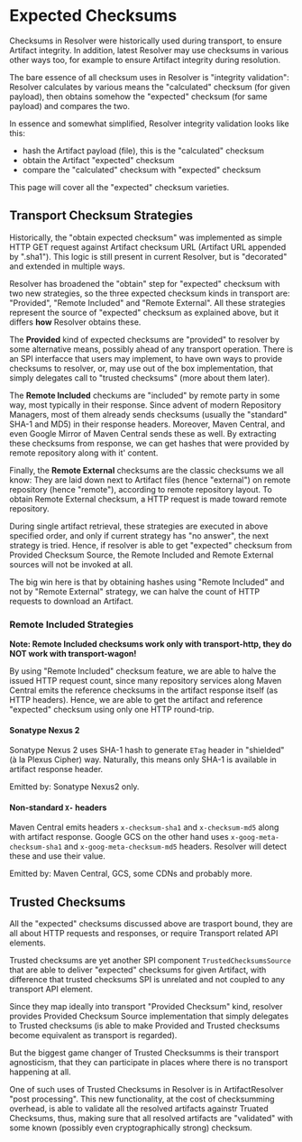 # Expected Checksums
<!--
Licensed to the Apache Software Foundation (ASF) under one
or more contributor license agreements.  See the NOTICE file
distributed with this work for additional information
regarding copyright ownership.  The ASF licenses this file
to you under the Apache License, Version 2.0 (the
"License"); you may not use this file except in compliance
with the License.  You may obtain a copy of the License at

    http://www.apache.org/licenses/LICENSE-2.0

Unless required by applicable law or agreed to in writing,
software distributed under the License is distributed on an
"AS IS" BASIS, WITHOUT WARRANTIES OR CONDITIONS OF ANY
KIND, either express or implied.  See the License for the
specific language governing permissions and limitations
under the License.
-->

Checksums in Resolver were historically used during transport, 
to ensure Artifact integrity. In addition, latest Resolver may 
use checksums in various other ways too, for example to ensure 
Artifact integrity during resolution. 

The bare essence of all checksum uses in Resolver is 
"integrity validation": Resolver calculates by various
means the "calculated" checksum (for given payload), 
then obtains somehow the "expected" checksum (for same payload)
and compares the two.

In essence and somewhat simplified, Resolver integrity validation looks like this:
* hash the Artifact payload (file), this is the "calculated" checksum
* obtain the Artifact "expected" checksum
* compare the "calculated" checksum with "expected" checksum

This page will cover all the "expected" checksum varieties.


## Transport Checksum Strategies

Historically, the "obtain expected checksum" was implemented as simple HTTP GET 
request against Artifact checksum URL (Artifact URL appended by ".sha1"). This logic 
is still present in current Resolver, but is "decorated" and extended in multiple 
ways.

Resolver has broadened the "obtain" step for "expected" checksum with two new strategies,
so the three expected checksum kinds in transport are: "Provided", "Remote Included" and 
"Remote External". All these strategies represent the source of "expected" checksum
as explained above, but it differs **how** Resolver obtains these.

The **Provided** kind of expected checksums are "provided" to resolver by some alternative
means, possibly ahead of any transport operation. There is an SPI interfacce that users may 
implement, to have own ways to provide checksums to resolver, or, may use out of the 
box implementation, that simply delegates call to "trusted checksums" (more about them later).

The **Remote Included** checkums are "included" by remote party in some way, most typically 
in their response. Since advent of modern Repository Managers, most of 
them already sends checksums (usually the "standard" SHA-1 and MD5)
in their response headers. Moreover, Maven Central, and even Google Mirror of Maven Central 
sends these as well. By extracting these checksums from response, we can get hashes
that were provided by remote repository along with it' content. 

Finally, the **Remote External** checksums are the classic checksums we all know: They are laid down 
next to Artifact files (hence "external") on remote repository (hence "remote"), according 
to remote repository layout. To obtain Remote External checksum, a HTTP request is
made toward remote repository.

During single artifact retrieval, these strategies are executed in above specified order,
and only if current strategy has "no answer", the next strategy is tried. Hence, if 
resolver is able to get "expected" checksum from Provided Checksum Source, the Remote Included
and Remote External sources will not be invoked at all.

The big win here is that by obtaining hashes using "Remote Included" and not by "Remote External"
strategy, we can halve the count of HTTP requests to download an Artifact.

### Remote Included Strategies

**Note: Remote Included checksums work only with transport-http, they do NOT work with transport-wagon!**

By using "Remote Included" checksum feature, we are able to halve the issued HTTP request 
count, since many repository services along Maven Central emits the reference checksums in
the artifact response itself (as HTTP headers). Hence, we are able to get the
artifact and reference "expected" checksum using only one HTTP round-trip.


#### Sonatype Nexus 2

Sonatype Nexus 2 uses SHA-1 hash to generate `ETag` header in "shielded" (à la Plexus Cipher)
way. Naturally, this means only SHA-1 is available in artifact response header.

Emitted by: Sonatype Nexus2 only.


#### Non-standard `X-` headers

Maven Central emits headers `x-checksum-sha1` and `x-checksum-md5` along with artifact response. 
Google GCS on the other hand uses `x-goog-meta-checksum-sha1` and `x-goog-meta-checksum-md5` 
headers. Resolver will detect these and use their value.

Emitted by: Maven Central, GCS, some CDNs and probably more.


## Trusted Checksums

All the "expected" checksums discussed above are trasport bound, they are all
about HTTP requests and responses, or require Transport related API elements.

Trusted checksums are yet another SPI component `TrustedChecksumsSource` that are able
to deliver "expected" checksums for given Artifact, with difference that trusted 
checksums SPI is unrelated and not coupled to any transport API element.

Since they map ideally into transport "Provided Checksum" kind, resolver provides Provided
Checksum Source implementation that simply delegates to Trusted checksums (is able to
make Provided and Trusted checksums become equivalent as transport is regarded).

But the biggest game changer of Trusted Checksumms is their transport agnosticism, that they
can participate in places where there is no transport happening at all.

One of such uses of Trusted Checksums in Resolver is in ArtifactResolver "post processing".
This new functionality, at the cost of checksumming overhead, is able to validate all
the resolved artifacts againstr Truated Checksums, thus, making sure that all resolved
artifacts are "validated" with some known (possibly even cryptographically strong) checksum.
